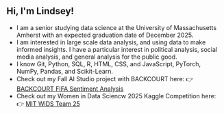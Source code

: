 ## Hi, I'm Lindsey! 

- I am a senior studying data science at the University of Massachusetts Amherst with an expected graduation date of December 2025.
- I am interested in large scale data analysis, and using data to make informed insights. I have a particular interest in political analysis, social media analysis, and general analysis for the public good. 
- I know Git, Python, SQL, R, HTML, CSS, and JavaScript, PyTorch, NumPy, Pandas, and Scikit-Learn. 
- Check out my Fall AI Studio project with BACKCOURT here:  👉 [BACKCOURT FIFA Sentiment Analysis](https://github.com/vpliego/BTTAI---BACKCOURT-Team-19-)
- Check out my Women in Data Sciencw 2025 Kaggle Competition here: 👉 [MIT WiDS Team 25](https://github.com/julia-epshtein/WiDS-Datathon-Team-25)  
